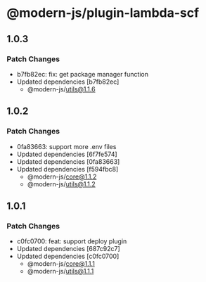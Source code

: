 # @modern-js/plugin-lambda-scf

## 1.0.3

### Patch Changes

- b7fb82ec: fix: get package manager function
- Updated dependencies [b7fb82ec]
  - @modern-js/utils@1.1.6

## 1.0.2

### Patch Changes

- 0fa83663: support more .env files
- Updated dependencies [6f7fe574]
- Updated dependencies [0fa83663]
- Updated dependencies [f594fbc8]
  - @modern-js/core@1.1.2
  - @modern-js/utils@1.1.2

## 1.0.1

### Patch Changes

- c0fc0700: feat: support deploy plugin
- Updated dependencies [687c92c7]
- Updated dependencies [c0fc0700]
  - @modern-js/core@1.1.1
  - @modern-js/utils@1.1.1
